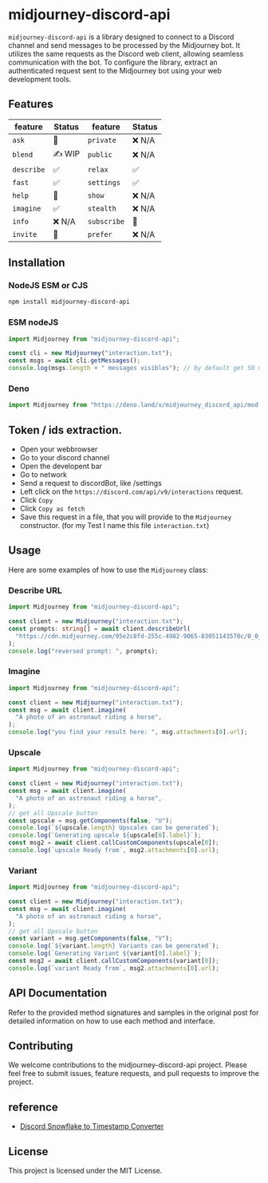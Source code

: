 # midjourney-discord-api

`midjourney-discord-api` is a library designed to connect to a Discord channel
and send messages to be processed by the Midjourney bot. It utilizes the same
requests as the Discord web client, allowing seamless communication with the
bot. To configure the library, extract an authenticated request sent to the
Midjourney bot using your web development tools.

## Features

| feature    | Status             | feature     | Status             |
| ---------- | ------------------ | ----------- | ------------------ |
| `ask`      | :see_no_evil:      | `private`   | :x: N/A            |
| `blend`    | :writing_hand: WIP | `public`    | :x: N/A            |
| `describe` | :white_check_mark: | `relax`     | :white_check_mark: |
| `fast`     | :white_check_mark: | `settings`  | :white_check_mark: |
| `help`     | :see_no_evil:      | `show`      | :x: N/A            |
| `imagine`  | :white_check_mark: | `stealth`   | :x: N/A            |
| `info`     | :x: N/A            | `subscribe` | :see_no_evil:      |
| `invite`   | :see_no_evil:      | `prefer`    | :x: N/A            |

## Installation

### NodeJS ESM or CJS

```sh
npm install midjourney-discord-api
```

### ESM nodeJS

```js
import Midjourney from "midjourney-discord-api";

const cli = new Midjourney("interaction.txt");
const msgs = await cli.getMessages();
console.log(msgs.length + " messages visibles"); // by default get 50 messages
```

### Deno

```ts
import Midjourney from "https://deno.land/x/midjourney_discord_api/mod.ts";
```

## Token / ids extraction.

- Open your webbrowser
- Go to your discord channel
- Open the developent bar
- Go to network
- Send a request to discordBot, like /settings
- Left click on the `https://discord.com/api/v9/interactions` request.
- Click `Copy`
- Click `Copy as fetch`
- Save this request in a file, that you will provide to the `Midjourney`
  constructor. (for my Test I name this file `interaction.txt`)

## Usage

Here are some examples of how to use the `Midjourney` class:

### Describe URL

```ts
import Midjourney from "midjourney-discord-api";

const client = new Midjourney("interaction.txt");
const prompts: string[] = await client.describeUrl(
  "https://cdn.midjourney.com/95e2c8fd-255c-4982-9065-83051143570c/0_0_640_N.webp",
);
console.log("reversed prompt: ", prompts);
```

### Imagine

```ts
import Midjourney from "midjourney-discord-api";

const client = new Midjourney("interaction.txt");
const msg = await client.imagine(
  "A photo of an astronaut riding a horse",
);
console.log("you find your result here: ", msg.attachments[0].url);
```

### Upscale

```ts
import Midjourney from "midjourney-discord-api";

const client = new Midjourney("interaction.txt");
const msg = await client.imagine(
  "A photo of an astronaut riding a horse",
);
// get all Upscale button
const upscale = msg.getComponents(false, "U");
console.log(`${upscale.length} Upscales can be generated`);
console.log(`Generating upscale ${upscale[0].label}`);
const msg2 = await client.callCustomComponents(upscale[0]);
console.log(`upscale Ready from`, msg2.attachments[0].url);
```

### Variant

```ts
import Midjourney from "midjourney-discord-api";

const client = new Midjourney("interaction.txt");
const msg = await client.imagine(
  "A photo of an astronaut riding a horse",
);
// get all Upscale button
const variant = msg.getComponents(false, "V");
console.log(`${variant.length} Variants can be generated`);
console.log(`Generating Variant ${variant[0].label}`);
const msg2 = await client.callCustomComponents(variant[0]);
console.log(`variant Ready from`, msg2.attachments[0].url);
```

## API Documentation

Refer to the provided method signatures and samples in the original post for
detailed information on how to use each method and interface.

## Contributing

We welcome contributions to the midjourney-discord-api project. Please feel free
to submit issues, feature requests, and pull requests to improve the project.

## reference

- [Discord Snowflake to Timestamp Converter](https://snowsta.mp/)

## License

This project is licensed under the MIT License.
